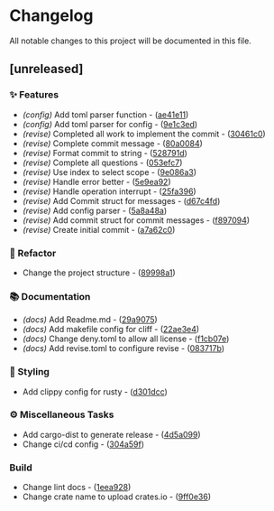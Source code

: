 # Changelog

All notable changes to this project will be documented in this file.

## [unreleased]

### ✨ Features

- *(config)* Add toml parser function - ([ae41e11](https://github.com/vainjoker/revise/commit/ae41e11f2d93399fb9f509b3680be84789e622e2))
- *(config)* Add toml parser for config - ([9e1c3ed](https://github.com/vainjoker/revise/commit/9e1c3ed4703965b8e853c353193a2d7028d6e02f))
- *(revise)* Completed all work to implement the commit - ([30461c0](https://github.com/vainjoker/revise/commit/30461c0323c20f6a73d72cc3e2e730a6c5d43d54))
- *(revise)* Complete commit message - ([80a0084](https://github.com/vainjoker/revise/commit/80a0084db369cf235124175be39d1323d1bfe04a))
- *(revise)* Format commit to string - ([528791d](https://github.com/vainjoker/revise/commit/528791d53249a38d8bf6cb66c619d0c16c637cf8))
- *(revise)* Complete all questions - ([053efc7](https://github.com/vainjoker/revise/commit/053efc78f546a28045314b5d21626cfad0f3e551))
- *(revise)* Use index to select scope - ([9e086a3](https://github.com/vainjoker/revise/commit/9e086a39f94db42ad8992a97ec9a317ba047a259))
- *(revise)* Handle error better - ([5e9ea92](https://github.com/vainjoker/revise/commit/5e9ea92841df65d57d99e10c20a90be1c7011b65))
- *(revise)* Handle operation interrupt - ([25fa396](https://github.com/vainjoker/revise/commit/25fa396eb44f3da06c266ea6b36de08006ca96ce))
- *(revise)* Add Commit struct for messages - ([d67c4fd](https://github.com/vainjoker/revise/commit/d67c4fdfd57055c01ab3df34b5d2f348d6e407ba))
- *(revise)* Add config parser - ([5a8a48a](https://github.com/vainjoker/revise/commit/5a8a48a622f03e9b7be9b488f7afcf318231a236))
- *(revise)* Add commit struct for commit messages - ([f897094](https://github.com/vainjoker/revise/commit/f8970941cf9dd774b0b6e0286bee1111f0595995))
- *(revise)* Create initial commit - ([a7a62c0](https://github.com/vainjoker/revise/commit/a7a62c06abba08c8ca5a2cdcc564a08dcd3e72cd))

### 🚜 Refactor

- Change the project structure - ([89998a1](https://github.com/vainjoker/revise/commit/89998a1041414e25b0d576adacd1370ef6e144aa))

### 📚 Documentation

- *(docs)* Add Readme.md - ([29a9075](https://github.com/vainjoker/revise/commit/29a90750d842591bd35214fca25d68fa3e4ae035))
- *(docs)* Add makefile config for cliff - ([22ae3e4](https://github.com/vainjoker/revise/commit/22ae3e407425070cc050f668a9490821c41b28d3))
- *(docs)* Change deny.toml to allow all license - ([f1cb07e](https://github.com/vainjoker/revise/commit/f1cb07ecd55ac2a10678e95c5218742425f81838))
- *(docs)* Add revise.toml to configure revise - ([083717b](https://github.com/vainjoker/revise/commit/083717bb3169a6e0684bbe719dbba5989bebd669))

### 🎨 Styling

- Add clippy config for rusty - ([d301dcc](https://github.com/vainjoker/revise/commit/d301dcc400687716e72e714fa1ba7cbfe230bd66))

### ⚙️  Miscellaneous Tasks

- Add cargo-dist to generate release - ([4d5a099](https://github.com/vainjoker/revise/commit/4d5a099709289411c70153b166e4c92ddae7b33a))
- Change ci/cd config - ([304a59f](https://github.com/vainjoker/revise/commit/304a59f86e43c0e22fd7fc88c4c423e01373f48f))

### Build

- Change lint docs - ([1eea928](https://github.com/vainjoker/revise/commit/1eea92808bc60efee5c5ff314d0fd55ff770101d))
- Change crate name to upload crates.io - ([9ff0e36](https://github.com/vainjoker/revise/commit/9ff0e360555406041e84b6d4f473f0075bf85ff9))

<!-- generated by git-cliff -->
